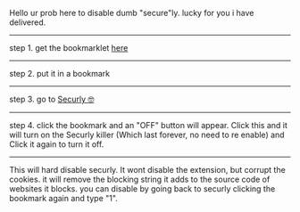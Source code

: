 Hello ur prob here to disable dumb "secure"ly. lucky for you i have delivered. 

<hr>

step 1. get the bookmarklet [here](https://github.com/zek-c/extension-v111-kill/blob/main/bookmarklet.js)

<hr>

step 2. put it in a bookmark

<hr>

step 3. go to [Securly 🤓](https://securly.com)

<hr>

step 4. click the bookmark and an "OFF" button will appear. Click this and it will turn on the Securly killer (Which last forever, no need to re enable) and Click it again to turn it off.

<hr>

This will hard disable securly. It wont disable the extension, but corrupt the cookies. it will remove the blocking string it adds to the source code of websites it blocks. you can disable by going back to securly clicking the bookmark again and type "1".
